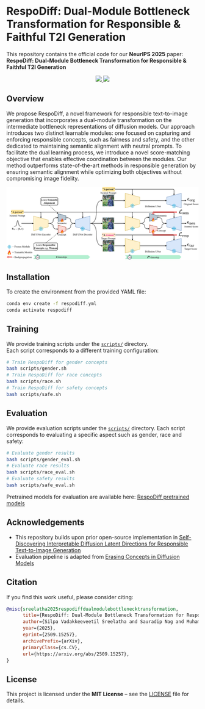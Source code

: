 # RespoDiff: Dual-Module Bottleneck Transformation for Responsible & Faithful T2I Generation

This repository contains the official code for our **NeurIPS 2025** paper:  **RespoDiff: Dual-Module Bottleneck Transformation for Responsible & Faithful T2I Generation**

<p align="center">
  <a href="https://arxiv.org/abs/2509.15257">
    <img src="https://img.shields.io/badge/Paper-arXiv%3A2509.15257-B31B1B.svg">
  </a>
  <a href="https://vssilpa.github.io/respodiff_project_page/">
    <img src="https://img.shields.io/badge/Project-Website-1D70B8.svg">
  </a>
</p>

## Overview

 We propose RespoDiff, a novel framework for responsible text-to-image generation that incorporates a dual-module transformation on the intermediate bottleneck representations of diffusion models. Our approach introduces two distinct learnable modules: one focused on capturing and enforcing responsible concepts, such as fairness and safety, and the other dedicated to maintaining semantic alignment with neutral prompts. To facilitate the dual learning process, we introduce a novel score-matching objective that enables effective coordination between the modules. Our method outperforms state-of-the-art methods in responsible generation by ensuring semantic alignment while optimizing both objectives without compromising image fidelity.  

![RespoDiff Model Diagram](assets/model.jpg)


## Installation

To create the environment from the provided YAML file:

```bash
conda env create -f respodiff.yml
conda activate respodiff
```

## Training

We provide training scripts under the [`scripts/`](scripts/) directory.  
Each script corresponds to a different training configuration:

```bash
# Train RespoDiff for gender concepts
bash scripts/gender.sh
# Train RespoDiff for race concepts
bash scripts/race.sh
# Train RespoDiff for safety concepts
bash scripts/safe.sh
```

## Evaluation

We provide evaluation scripts under the [`scripts/`](scripts/) directory. Each script corresponds to evaluating a specific aspect such as gender, race and safety:

```bash
# Evaluate gender results
bash scripts/gender_eval.sh
# Evaluate race results
bash scripts/race_eval.sh
# Evaluate safety results
bash scripts/safe_eval.sh
```
Pretrained models for evaluation are available here: [RespoDiff pretrained models](https://drive.google.com/drive/folders/1nE7bz3t78jUyekoXQOEOGAXr04i-6jB8?usp=sharing)

## Acknowledgements



- This repository builds upon prior open-source implementation in [Self-Discovering Interpretable Diffusion Latent Directions for Responsible Text-to-Image Generation](https://github.com/hangligit/InterpretDiffusion)
- Evaluation pipeline is adapted from [Erasing Concepts in Diffusion Models](https://github.com/rohitgandikota/erasing)

## Citation

If you find this work useful, please consider citing:

```bibtex
@misc{sreelatha2025respodiffdualmodulebottlenecktransformation,
      title={RespoDiff: Dual-Module Bottleneck Transformation for Responsible & Faithful T2I Generation}, 
      author={Silpa Vadakkeeveetil Sreelatha and Sauradip Nag and Muhammad Awais and Serge Belongie and Anjan Dutta},
      year={2025},
      eprint={2509.15257},
      archivePrefix={arXiv},
      primaryClass={cs.CV},
      url={https://arxiv.org/abs/2509.15257}, 
}
```

## License

This project is licensed under the **MIT License** – see the [LICENSE](LICENSE) file for details.
